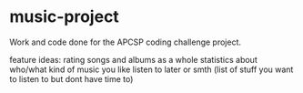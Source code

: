 # music-project
Work and code done for the APCSP coding challenge project.

feature ideas:
rating songs and albums as a whole
statistics about who/what kind of music you like
listen to later or smth (list of stuff you want to listen to but dont have time to)